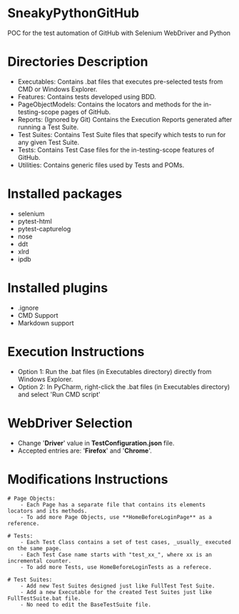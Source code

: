 # SneakyPythonGitHub
POC for the test automation of GitHub with Selenium WebDriver and Python

# Directories Description
- Executables: Contains .bat files that executes pre-selected tests from CMD or Windows Explorer.
- Features: Contains tests developed using BDD.
- PageObjectModels: Contains the locators and methods for the in-testing-scope pages of GitHub.
- Reports: (Ignored by Git) Contains the Execution Reports generated after running a Test Suite.
- Test Suites: Contains Test Suite files that specify which tests to run for any given Test Suite.
- Tests: Contains Test Case files for the in-testing-scope features of GitHub.
- Utilities: Contains generic files used by Tests and POMs.

# Installed packages
- selenium
- pytest-html
- pytest-capturelog
- nose
- ddt
- xlrd
- ipdb

# Installed plugins
- .ignore
- CMD Support
- Markdown support

# Execution Instructions
- Option 1: Run the .bat files (in Executables directory) directly from Windows Explorer.
- Option 2: In PyCharm, right-click the .bat files (in Executables directory) and select 'Run CMD script'

# WebDriver Selection
- Change '**Driver**' value in **TestConfiguration.json** file.
- Accepted entries are: '**Firefox**' and '**Chrome**'.

# Modifications Instructions
    # Page Objects:
        - Each Page has a separate file that contains its elements locators and its methods.
        - To add more Page Objects, use **HomeBeforeLoginPage** as a reference.

    # Tests:
        - Each Test Class contains a set of test cases, _usually_ executed on the same page.
        - Each Test Case name starts with "test_xx_", where xx is an incremental counter.
        - To add more Tests, use HomeBeforeLoginTests as a referece.

    # Test Suites:
        - Add new Test Suites designed just like FullTest Test Suite.
        - Add a new Executable for the created Test Suites just like FullTestSuite.bat file.
        - No need to edit the BaseTestSuite file.